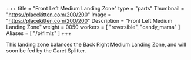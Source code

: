 +++
title = "Front Left Medium Landing Zone"
type = "parts"
Thumbnail = "https://placekitten.com/200/200"
Image = "https://placekitten.com/200/200"
Description = "Front Left Medium Landing Zone"
weight = 0050
workers = [
    "reversible",
    "candy_mama"
]
Aliases = [
    "/p/flmlz"
]
+++

This landing zone balances the Back Right Medium Landing Zone, and will soon be fed by the Caret Splitter.
